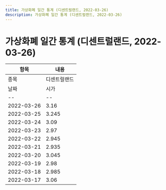 ```yaml
---
title: 가상화폐 일간 통계 (디센트럴랜드, 2022-03-26)
description: 가상화폐 일간 통계 (디센트럴랜드, 2022-03-26)
---
```


가상화폐 일간 통계 (디센트럴랜드, 2022-03-26)
===

|항목|내용|
|--|--|
|종목|디센트럴랜드||마켓|KRW-MANA||종류|일 단위 캔들||기간|2022-03-17T09:00:00 - 2022-03-26T09:00:00|
|날짜|시가|저가|고가|종가|비고|
|--|--|--|--|--|--|
|2022-03-26|3.16|3.1|3.19|3.12|    |
|2022-03-25|3.245|3.14|3.28|3.16|    |
|2022-03-24|3.09|3.085|3.26|3.245|    |
|2022-03-23|2.97|2.945|3.105|3.085|    |
|2022-03-22|2.945|2.92|3.02|2.975|    |
|2022-03-21|2.935|2.89|3.02|2.94|    |
|2022-03-20|3.045|2.915|3.045|2.935|    |
|2022-03-19|2.98|2.96|3.1|3.045|    |
|2022-03-18|2.985|2.895|3.0|2.985|    |
|2022-03-17|3.06|2.96|3.11|2.985|    |
